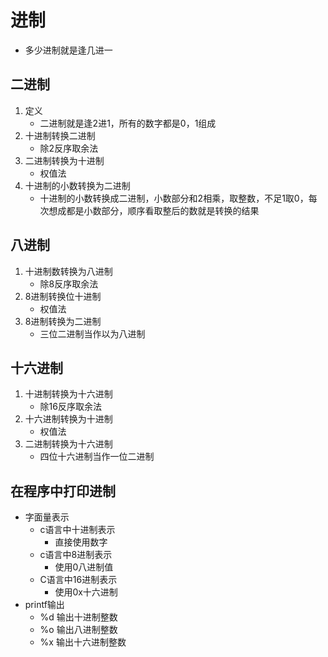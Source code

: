 # 进制
* 多少进制就是逢几进一
## 二进制
1. 定义
    * 二进制就是逢2进1，所有的数字都是0，1组成
2. 十进制转换二进制
    * 除2反序取余法
3. 二进制转换为十进制
    * 权值法
4. 十进制的小数转换为二进制
    * 十进制的小数转换成二进制，小数部分和2相乘，取整数，不足1取0，每次想成都是小数部分，顺序看取整后的数就是转换的结果

## 八进制
1. 十进制数转换为八进制
    * 除8反序取余法
2. 8进制转换位十进制
    * 权值法
3. 8进制转换为二进制
    * 三位二进制当作以为八进制

## 十六进制
1. 十进制转换为十六进制
    * 除16反序取余法
2. 十六进制转换为十进制
    * 权值法
3. 二进制转换为十六进制
    * 四位十六进制当作一位二进制


## 在程序中打印进制
* 字面量表示
    * c语言中十进制表示
        * 直接使用数字
    * c语言中8进制表示
        * 使用0八进制值
    * C语言中16进制表示
        * 使用0x十六进制
* printf输出
    * %d 输出十进制整数
    * %o 输出八进制整数
    * %x 输出十六进制整数